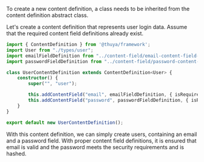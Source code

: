 To create a new content definition, a class needs to be inherited from the content definition abstract class.

Let's create a content definition that represents user login data. Assume that the required content field definitions already exist.

```typescript
import { ContentDefinition } from '@thuya/framework';
import User from "./types/user";
import emailFieldDefinition from "../content-field/email-content-field-definition";
import passwordFieldDefinition from "../content-field/password-content-field-definition";

class UserContentDefinition extends ContentDefinition<User> {
    constructor() {
        super("", "user");

        this.addContentField("email", emailFieldDefinition, { isRequired: true, isUnique: true, isIndexed: true });
        this.addContentField("password", passwordFieldDefinition, { isRequired: true });
    }
}

export default new UserContentDefinition();
```

With this content definition, we can simply create users, containing an email and a password field. With proper content field definitions, it is ensured that email is valid and the password meets the security requirements and is hashed.